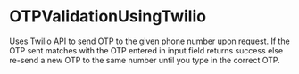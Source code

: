 # OTPValidationUsingTwilio
Uses Twilio API to send OTP to the given phone number upon request. If the OTP sent matches with the OTP entered in input field returns success else re-send a new OTP to the same number until you type in the correct OTP.
